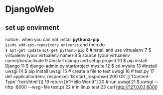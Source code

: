 # DjangoWeb
## set up envirment
notice : when you can not install **python3-pip**<br>
```$sudo add-apt-repository universe```
and then do<br>
`$ apt-get update`
`apt-get python3-pip`
  6 #install and use virtualenv
  7 $ virtualenv (your virtualenv name)
  8 $ source (your virtualenv name)/bin/activate
  9 #install django and setup project
 10 $ pip install Django
 11 $ django-admin.py startproject mysite
 12 $ cd mysite
 13 #install uwsgi
 14 $ pip install uwsgi
 15 # create a file to test uwsgi
 16 # test.py
 17 def application(env, response):
 18     start_response('200 OK',[('Content-Type':'text/html')])
 19     return [b"Hello World"]
 20 # run uwsgi
 21 $ uwsgi --http :8000 --wsgi-file test.pt
 22 # in linux test
 23 curl http://127.0.0.1:8000
